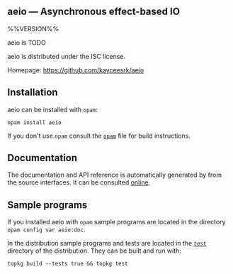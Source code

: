 aeio — Asynchronous effect-based IO
-------------------------------------------------------------------------------
%%VERSION%%

aeio is TODO

aeio is distributed under the ISC license.

Homepage: https://github.com/kayceesrk/aeio  

## Installation

aeio can be installed with `opam`:

    opam install aeio

If you don't use `opam` consult the [`opam`](opam) file for build
instructions.

## Documentation

The documentation and API reference is automatically generated by from
the source interfaces. It can be consulted [online][doc].

[doc]: https://kayceesrk.github.io/aeio/doc

## Sample programs

If you installed aeio with `opam` sample programs are located in
the directory `opam config var aeio:doc`.

In the distribution sample programs and tests are located in the
[`test`](test) directory of the distribution. They can be built and run
with:

    topkg build --tests true && topkg test 

